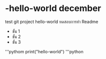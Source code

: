 # -hello-world december
test git project hello-world
ทดสอบการทำ Readme
 - ขั้น 1
 - ขั้น 2
 - ขั้น 3
 
 '''pythom
print("hello-world")
'''python
